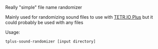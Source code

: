 Really "simple" file name randomizer

Mainly used for randomizing sound files to use with [TETR.IO Plus](https://gitlab.com/UniQMG/tetrio-plus/-/wikis/home)
but it could probably be used with any files

Usage:
```bash
tplus-sound-randomizer [input directory]
```
